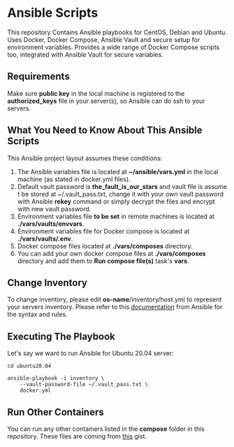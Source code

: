 # Ansible Scripts

This repository Contains Ansible playbooks for CentOS, Debian and Ubuntu. Uses Docker, Docker Compose, Ansible Vault and secure setup for environment variables. Provides a wide range of Docker Compose scripts too, integrated with Ansible Vault for secure variables.

## Requirements

Make sure __public key__ in the local machine is registered to the __authorized_keys__ file in your server(s), so Ansible can do ssh to your servers.

## What You Need to Know About This Ansible Scripts

This Ansible project layout assumes these conditions:

1. The Ansible variables file is located at __~/ansible/vars.yml__ in the local machine (as stated in docker.yml files).
2. Default vault password is __the_fault_is_our_stars__ and vault file is assume t be stored at ~/.vault_pass.txt, change it with your own vault password with Ansible __rekey__ command or simply decrypt the files and encrypt with new vault password.
3. Environment variables file __to be set__ in remote machines is located at __./vars/vaults/envvars__.
4. Environment variables file for Docker compose is located at __./vars/vaults/.env__.
5. Docker compose files located at __./vars/composes__ directory.
6. You can add your own docker compose files at __./vars/composes__ directory and add them to __Run compose file(s)__ task's __vars__.

## Change Inventory

To change inventory, please edit __os-name__/inventory/host.yml to represent your servers inventory. Please refer to this [documentation](https://docs.ansible.com/ansible/latest/network/getting_started/first_inventory.html) from Ansible for the syntax and rules.

## Executing The Playbook

Let's say we want to run Ansible for Ubuntu 20.04 server:

```shell
cd ubuntu20.04

ansible-playbook -i inventory \
    --vault-password-file ~/.vault_pass.txt \
    docker.yml
```

## Run Other Containers

You can run any other containers listed in the __compose__ folder in this repository. These files are coming from [this](https://gist.github.com/namikazebadri) gist.
